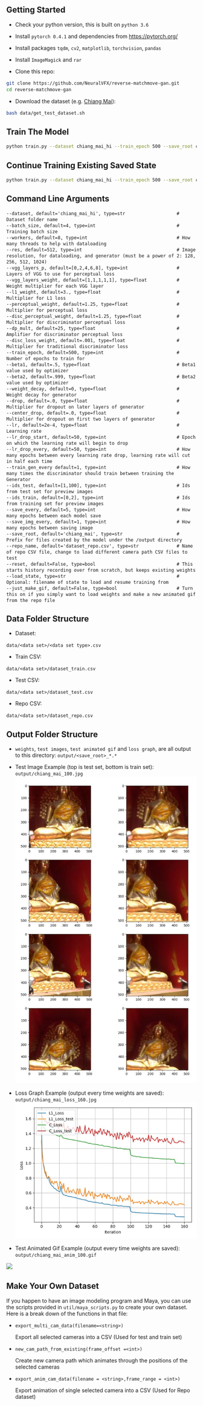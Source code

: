
## Getting Started
- Check your python version, this is built on `python 3.6`
- Install `pytorch 0.4.1` and dependencies from https://pytorch.org/
- Install packages `tqdm`, `cv2`, `matplotlib`, `torchvision`, `pandas`
- Install `ImageMagick` and `rar`

- Clone this repo:
```bash
git clone https://github.com/NeuralVFX/reverse-matchmove-gan.git
cd reverse-matchmove-gan
```
- Download the dataset (e.g. [Chiang Mai](http://neuralvfx.com/datasets/reverse_matchmove/chiang_mai_hi.rar)):
```bash
bash data/get_test_dataset.sh
```

## Train The Model
```bash
python train.py --dataset chiang_mai_hi --train_epoch 500 --save_root chiang_mai
```

## Continue Training Existing Saved State
```bash
python train.py --dataset chiang_mai_hi --train_epoch 500 --save_root chiang_mai --load_state output/chiang_mai_3.json
```

## Command Line Arguments
```
--dataset, default='chiang_mai_hi', type=str                   # Dataset folder name
--batch_size, default=4, type=int                              # Training batch size
--workers, default=8, type=int                                 # How many threads to help with dataloading
--res, default=512, type=int                                   # Image resolution, for dataloading, and generator (must be a power of 2: 128, 256, 512, 1024)
--vgg_layers_p, default=[0,2,4,6,8], type=int                  # Layers of VGG to use for perceptual loss
--vgg_layers_weight, default=[1,1,1,1,1], type=float           # Weight multiplier for each VGG layer 
--l1_weight, default=3., type=float                            # Multiplier for L1 loss
--perceptual_weight, default=1.25, type=float                  # Multiplier for perceptual loss
--disc_perceptual_weight, default=1.25, type=float             # Multiplier for discriminator perceptual loss
--dp_mult, default=25, type=float                              # Amplifier for discriminator perceptual loss
--disc_loss_weight, default=.001, type=float                   # Multiplier for traditional discriminator loss
--train_epoch, default=500, type=int                           # Number of epochs to train for
--beta1, default=.5, type=float                                # Beta1 value used by optimizer
--beta2, default=.999, type=float                              # Beta2 value used by optimizer
--weight_decay, default=0, type=float                          # Weight decay for generator
--drop, default=.0, type=float                                 # Multiplier for dropout on later layers of generator
--center_drop, default=.0, type=float                          # Multiplier for dropout on first two layers of generator
--lr, default=2e-4, type=float                                 # Learning rate
--lr_drop_start, default=50, type=int                          # Epoch on which the learning rate will begin to drop
--lr_drop_every, default=50, type=int                          # How many epochs between every learning rate drop, learning rate will cut in half each time
--train_gen_every default=1, type=int                          # How many times the discriminator should train between training the Generator
--ids_test, default=[1,100], type=int                          # Ids from test set for preview images
--ids_train, default=[0,2], type=int                           # Ids from training set for preview images
--save_every, default=5, type=int                              # How many epochs between each model save
--save_img_every, default=1, type=int                          # How many epochs between saving image
--save_root, default='chiang_mai', type=str                    # Prefix for files created by the model under the /output directory
--repo_name, default='dataset_repo.csv', type=str              # Name of repo CSV file, change to load different camera path CSV files to test     
--reset, default=False, type=bool                              # This starts history recording over from scratch, but keeps existing weights
--load_state, type=str                                         # Optional: filename of state to load and resume training from
--just_make_gif, default=False, type=bool                      # Turn this on if you simply want to load weights and make a new animated gif from the repo file    
```

## Data Folder Structure

- Dataset:

`data/<data set>/<data set type>.csv`

- Train CSV:

`data/<data set>/dataset_train.csv`

- Test CSV:

`data/<data set>/dataset_test.csv`

- Repo CSV:

`data/<data set>/dataset_repo.csv`

## Output Folder Structure

- `weights`, `test images`, `test animated gif` and `loss graph`, are all output to this directory: `output/<save_root>_*.*`

- Test Image Example (top is test set, bottom is train set): `output/chiang_mai_100.jpg`
![](output/chiang_mai_100.jpg)

- Loss Graph Example (output every time weights are saved): `output/chiang_mai_loss_160.jpg`
![](output/chiang_mai_loss_160.jpg)

- Test Animated Gif Example (output every time weights are saved): `output/chiang_mai_anim_100.gif`

![](examples/anim_example.gif)

## Make Your Own Dataset

If you happen to have an image modeling program and Maya, you can use the scripts provided in `util/maya_scripts.py` to create your own dataset. Here is a break down of the functions in that file:

- `export_multi_cam_data(filename=<string>)`
  
  Export all selected cameras into a CSV (Used for test and train set)

- `new_cam_path_from_existing(frame_offset =<int>)`
  
  Create new camera path which animates through the positions of the selected cameras
  
- `export_anim_cam_data(filename = <string>,frame_range = <int>)`
  
  Export animation of single selected camera into a CSV (Used for Repo dataset)

